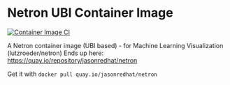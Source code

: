 # Netron UBI Container Image
[![Container Image CI](https://github.com/dudash/netron-container-image-ubi/actions/workflows/container-image.yml/badge.svg)](https://github.com/dudash/netron-container-image-ubi/actions/workflows/container-image.yml)

A Netron container image (UBI based) - for Machine Learning Visualization (lutzroeder/netron)
Ends up here: https://quay.io/repository/jasonredhat/netron

Get it with `docker pull quay.io/jasonredhat/netron`
